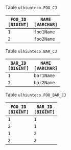 Table <code>ulhiunteco.FOO_CJ</code><table><thead><tr><th><code>FOO_ID [BIGINT]</code></th><th><code>NAME [VARCHAR]</code></th></tr></thead><tbody><tr><td><code>1</code></td><td><code>foo1Name</code></td></tr><tr><td><code>2</code></td><td><code>foo2Name</code></td></tr></tbody></table>
Table <code>ulhiunteco.BAR_CJ</code><table><thead><tr><th><code>BAR_ID [BIGINT]</code></th><th><code>NAME [VARCHAR]</code></th></tr></thead><tbody><tr><td><code>1</code></td><td><code>bar1Name</code></td></tr><tr><td><code>2</code></td><td><code>bar2Name</code></td></tr></tbody></table>
Table <code>ulhiunteco.FOO_BAR_CJ</code><table><thead><tr><th><code>FOO_ID [BIGINT]</code></th><th><code>BAR_ID [BIGINT]</code></th></tr></thead><tbody><tr><td><code>1</code></td><td><code>1</code></td></tr><tr><td><code>2</code></td><td><code>1</code></td></tr><tr><td><code>1</code></td><td><code>2</code></td></tr><tr><td><code>2</code></td><td><code>2</code></td></tr></tbody></table>

